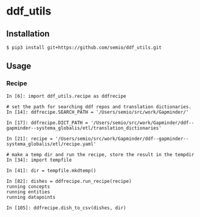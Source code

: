 # ddf_utils

## Installation

```$ pip3 install git+https://github.com/semio/ddf_utils.git```

## Usage

### Recipe

```
In [6]: import ddf_utils.recipe as ddfrecipe

# set the path for searching ddf repos and translation dictionaries.
In [14]: ddfrecipe.SEARCH_PATH = '/Users/semio/src/work/Gapminder/'

In [17]: ddfrecipe.DICT_PATH = '/Users/semio/src/work/Gapminder/ddf--gapminder--systema_globalis/etl/translation_dictionaries'

In [21]: recipe = '/Users/semio/src/work/Gapminder/ddf--gapminder--systema_globalis/etl/recipe.yaml'

# make a temp dir and run the recipe, store the result in the tempdir
In [34]: import tempfile

In [41]: dir = tempfile.mkdtemp()

In [82]: dishes = ddfrecipe.run_recipe(recipe)
running concepts
running entities
running datapoints

In [105]: ddfrecipe.dish_to_csv(dishes, dir)

```
